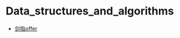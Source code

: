 # Data_structures_and_algorithms
* [剑指offer](https://github.com/FangChao1086/Data_structures_and_algorithms/blob/master/剑指offer.md)
